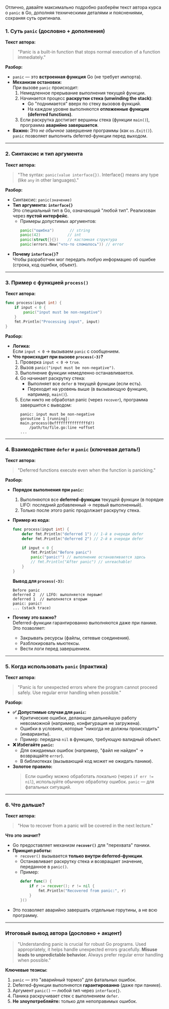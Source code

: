 Отлично, давайте максимально подробно разберём текст автора курса о `panic` в Go, дополняя техническими деталями и пояснениями, сохраняя суть оригинала.

### 1. **Суть `panic` (дословно + дополнения)**

**Текст автора:**

> "Panic is a built-in function that stops normal execution of a function immediately."

**Разбор:**

- `panic` — это **встроенная функция** Go (не требует импорта).
- **Механизм остановки:**  
  При вызове `panic` происходит:
  1. Немедленное прерывание выполнения текущей функции.
  2. Начинается процесс **раскрутки стека (unwinding the stack)**:
     - Go "поднимается" вверх по стеку вызовов функций.
     - На каждом уровне выполняются **отложенные функции (deferred functions)**.
  3. Если раскрутка достигает вершины стека (функции `main()`), программа **аварийно завершается**.
- **Важно:** Это _не обычное_ завершение программы (как `os.Exit()`). `panic` позволяет выполнить deferred-функции перед выходом.

---

### 2. **Синтаксис и тип аргумента**

**Текст автора:**

> "The syntax: `panic(value interface{})`. Interface{} means any type (like `any` in other languages)."

**Разбор:**

- Синтаксис: `panic(значение)`
- **Тип аргумента: `interface{}`**  
  Это специальный тип в Go, означающий "любой тип". Реализован через **пустой интерфейс**.
  - Примеры допустимых аргументов:
    ```go
    panic("ошибка")       // string
    panic(42)            // int
    panic(struct{}{})    // кастомная структура
    panic(errors.New("что-то сломалось")) // error
    ```
- **Почему `interface{}`?**  
  Чтобы разработчик мог передать любую информацию об ошибке (строка, код ошибки, объект).

---

### 3. **Пример с функцией `process()`**

**Текст автора:**

```go
func process(input int) {
    if input < 0 {
        panic("input must be non-negative")
    }
    fmt.Println("Processing input", input)
}
```

**Разбор:**

- **Логика:**  
  Если `input < 0` → вызываем `panic` с сообщением.
- **Что происходит при вызове `process(-3)`?**
  1. Проверка `input < 0` → `true`.
  2. Вызов `panic("input must be non-negative")`.
  3. Выполнение функции немедленно останавливается.
  4. Go начинает раскрутку стека:
     - Выполняет все `defer` в текущей функции (если есть).
     - Переходит на уровень выше (в вызывающую функцию, например, `main()`).
  5. Если никто не обработал panic (через `recover`), программа завершится с выводом:
     ```
     panic: input must be non-negative
     goroutine 1 [running]:
     main.process(0xfffffffffffffffd?)
         /path/to/file.go:line +offset
     ...
     ```

---

### 4. **Взаимодействие `defer` и `panic` (ключевая деталь!)**

**Текст автора:**

> "Deferred functions execute even when the function is panicking."

**Разбор:**

- **Порядок выполнения при `panic`:**
  1. Выполняются все **deferred-функции** текущей функции (в порядке LIFO: последний добавленный → первый выполненный).
  2. Только после этого panic продолжает раскрутку стека.
- **Пример из кода:**

  ```go
  func process(input int) {
      defer fmt.Println("deferred 1") // 1-й в очереди defer
      defer fmt.Println("deferred 2") // 2-й в очереди defer

      if input < 0 {
          fmt.Println("Before panic")
          panic("panic!") // выполнение останавливается здесь
          // fmt.Println("After panic") // unreachable!
      }
  }
  ```

  **Вывод для `process(-3)`:**

  ```
  Before panic
  deferred 2  // LIFO: выполняется первым!
  deferred 1  // выполняется вторым
  panic: panic!
  ... (stack trace)
  ```

- **Почему это важно?**  
  Deferred-функции гарантированно выполняются даже при панике. Это позволяет:
  - Закрывать ресурсы (файлы, сетевые соединения).
  - Разблокировать мьютексы.
  - Вести логи перед завершением.

---

### 5. **Когда использовать `panic` (практика)**

**Текст автора:**

> "Panic is for unexpected errors where the program cannot proceed safely. Use regular error handling when possible."

**Разбор:**

- **✅ Допустимые случаи для `panic`:**
  - Критические ошибки, делающие дальнейшую работу невозможной (например, конфигурация не загружена).
  - Ошибки в условиях, которые "никогда не должны происходить" (инварианты).
  - Пример: передача `nil` в функцию, требующую валидный объект.
- **❌ Избегайте `panic`:**
  - Для ожидаемых ошибок (например, "файл не найден" → возвращайте `error`).
  - В библиотеках (вызывающий код может не ожидать паники).
- **Золотое правило:**
  > Если ошибку можно обработать локально (через `if err != nil`), используйте обычную обработку ошибок. `panic` — для фатальных ситуаций.

---

### 6. **Что дальше?**

**Текст автора:**

> "How to recover from a panic will be covered in the next lecture."

**Что это значит?**

- Go предоставляет механизм **`recover()`** для "перехвата" паники.
- **Принцип работы:**
  - `recover()` вызывается **только внутри deferred-функции**.
  - Останавливает раскрутку стека и возвращает значение, переданное в `panic()`.
  - Пример:
    ```go
    defer func() {
        if r := recover(); r != nil {
            fmt.Println("Recovered from panic:", r)
        }
    }()
    ```
- Это позволяет аварийно завершать отдельные горутины, а не всю программу.

---

### Итоговый вывод автора (дословно + акцент)

> "Understanding panic is crucial for robust Go programs. Used appropriately, it helps handle unexpected errors gracefully. **Misuse leads to unpredictable behavior.** Always prefer regular error handling when possible."

**Ключевые тезисы:**

1. `panic` — это "аварийный тормоз" для фатальных ошибок.
2. Deferred-функции выполняются **гарантированно** (даже при панике).
3. Аргумент `panic()` — любой тип через `interface{}`.
4. Паника раскручивает стек с выполнением `defer`.
5. **Не злоупотребляйте:** только для непоправимых ошибок.
